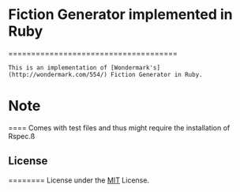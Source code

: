 # Fiction Generator implemented in Ruby # 	
  =====================================

	This is an implementation of [Wondermark's](http://wondermark.com/554/) Fiction Generator in Ruby.

# Note ##
  ====
	Comes with test files and thus might require the installation of Rspec.ß

## License ##
   ========
	License under the [MIT](http://mit-license.org/) License.